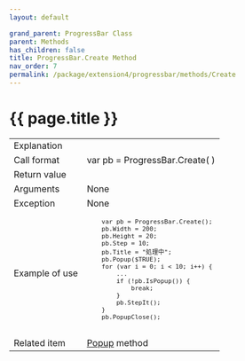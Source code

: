 ```yaml
---
layout: default

grand_parent: ProgressBar Class
parent: Methods
has_children: false
title: ProgressBar.Create Method
nav_order: 7
permalink: /package/extension4/progressbar/methods/Create
---
```

# {{ page.title }}

<table>
  <tr>
    <td>Explanation</td>
    <td colspan="2"></td>
  </tr>
  <tr>
    <td>Call format</td>
    <td colspan="2">var pb = ProgressBar.Create( )</td>
  </tr>
  <tr>
    <td>Return value</td>
    <td colspan="2"></td>
  </tr>  
  <tr>
    <td>Arguments</td>
    <td colspan="2">None</td>
  </tr>
  <tr>
    <td>Exception</td>
    <td colspan="2">None</td>
  </tr>
  <tr>
    <td>Example of use</td>
    <td colspan="2"><code><pre>
    var pb = ProgressBar.Create();
    pb.Width = 200;
    pb.Height = 20;
    pb.Step = 10;
    pb.Title = "処理中";
    pb.Popup($TRUE);
    for (var i = 0; i < 10; i++) {
        ...
        if (!pb.IsPopup()) {
            break;
        }
        pb.StepIt();
    }
    pb.PopupClose();
    </pre></code></td>
  </tr>
  <tr>
    <td>Related item</td>
    <td colspan="2"><a href="/package/extension4/progressbar/methods/popup">Popup</a> method</td>
  </tr>
</table>


